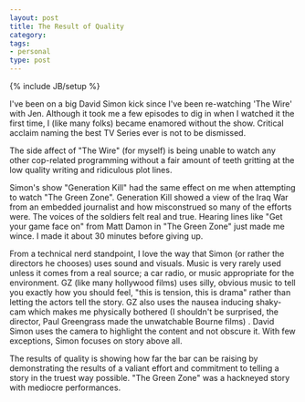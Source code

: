 ```yaml
---
layout: post
title: The Result of Quality
category: 
tags: 
- personal
type: post
---
```

{% include JB/setup %}
		
I've been on a big David Simon kick since I've been re-watching 'The Wire' with Jen. Although it took me a few episodes to dig in when I watched it the first time, I (like many folks) became enamored without the show. Critical acclaim naming the best TV Series ever is not to be dismissed. 

The side affect of "The Wire" (for myself) is being unable to watch any other cop-related programming without a fair amount of teeth gritting at the low quality writing and ridiculous plot lines. 

Simon's show "Generation Kill" had the same effect on me when attempting to watch "The Green Zone". Generation Kill showed a view of the Iraq War from an embedded journalist and how misconstrued so many of the efforts were. The voices of the soldiers felt real and true. Hearing lines like "Get your game face on" from Matt Damon in "The Green Zone" just made me wince. I made it about 30 minutes before giving up. 

From a technical nerd standpoint, I love the way that Simon (or rather the directors he chooses) uses sound and visuals. Music is very rarely used unless it comes from a real source; a car radio, or music appropriate for the environment. GZ (like many hollywood films) uses silly, obvious music to tell you exactly how you should feel, "this is tension, this is drama" rather than letting the actors tell the story. GZ also uses the nausea inducing shaky-cam which makes me physically bothered (I shouldn't be surprised, the director, Paul Greengrass made the unwatchable Bourne films) . David Simon uses the camera to highlight the content and not obscure it. With few exceptions, Simon focuses on story above all. 

The results of quality is showing how far the bar can be raising by demonstrating the results of a valiant effort and commitment to telling a story in the truest way possible. "The Green Zone" was a hackneyed story with  mediocre performances. 
